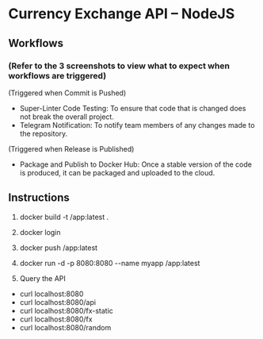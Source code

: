 # Currency Exchange API – NodeJS

## Workflows
### (Refer to the 3 screenshots to view what to expect when workflows are triggered)

(Triggered when Commit is Pushed)
- Super-Linter Code Testing: To ensure that code that is changed does not break the overall project.
- Telegram Notification: To notify team members of any changes made to the repository.

(Triggered when Release is Published)
- Package and Publish to Docker Hub: Once a stable version of the code is produced, it can be packaged and uploaded to the cloud.

## Instructions

1. docker build -t <username>/app:latest .

2. docker login

3. docker push <username>/app:latest

4. docker run -d -p 8080:8080 --name myapp <username>/app:latest

5. Query the API
- curl localhost:8080
- curl localhost:8080/api
- curl localhost:8080/fx-static
- curl localhost:8080/fx
- curl localhost:8080/random
